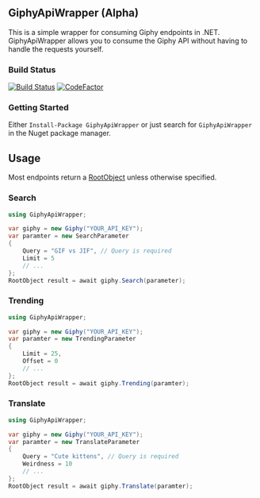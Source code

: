 ## GiphyApiWrapper (Alpha)
This is a simple wrapper for consuming Giphy endpoints in .NET. GiphyApiWrapper allows you to consume the Giphy API without having to handle the requests yourself.

### Build Status
[![Build Status](https://dev.azure.com/fargherkeegan/GiphyApiWrapper/_apis/build/status/KeeganFargher.GiphyApiWrapper?branchName=master)](https://dev.azure.com/fargherkeegan/GiphyApiWrapper/_build/latest?definitionId=7&branchName=master)
[![CodeFactor](https://www.codefactor.io/repository/github/keeganfargher/giphyapiwrapper/badge)](https://www.codefactor.io/repository/github/keeganfargher/giphyapiwrapper)

### Getting Started
Either `Install-Package GiphyApiWrapper` or just search for `GiphyApiWrapper` in the Nuget package manager.

## Usage

Most endpoints return a [RootObject](https://developers.giphy.com/docs/#gif-object)  unless otherwise specified.

### Search
```c#
using GiphyApiWrapper;

var giphy = new Giphy("YOUR_API_KEY");
var paramter = new SearchParameter
{
    Query = "GIF vs JIF", // Query is required
    Limit = 5
    // ...
};
RootObject result = await giphy.Search(parameter);
```

### Trending
```c#
using GiphyApiWrapper;

var giphy = new Giphy("YOUR_API_KEY");
var paramter = new TrendingParameter
{
    Limit = 25,
    Offset = 0
    // ...
};
RootObject result = await giphy.Trending(paramter);
```

### Translate
```c#
using GiphyApiWrapper;

var giphy = new Giphy("YOUR_API_KEY");
var paramter = new TranslateParameter
{
    Query = "Cute kittens", // Query is required
    Weirdness = 10
    // ...
};
RootObject result = await giphy.Translate(paramter);
```
